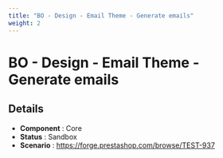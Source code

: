 ```yaml
---
title: "BO - Design - Email Theme - Generate emails"
weight: 2
---
```


# BO - Design - Email Theme - Generate emails
## Details
* **Component** : Core
* **Status** : Sandbox
* **Scenario** : https://forge.prestashop.com/browse/TEST-937

